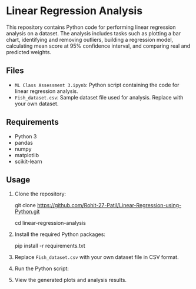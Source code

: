 # Linear Regression Analysis

This repository contains Python code for performing linear regression analysis on a dataset. 
The analysis includes tasks such as plotting a bar chart, identifying and removing outliers, building a regression model, 
calculating mean score at 95% confidence interval, and comparing real and predicted weights.

## Files

- `ML Class Assessment 3.ipynb`: Python script containing the code for linear regression analysis.
- `Fish_dataset.csv`: Sample dataset file used for analysis. Replace with your own dataset.

## Requirements

- Python 3
- pandas
- numpy
- matplotlib
- scikit-learn

## Usage

1. Clone the repository:

   git clone https://github.com/Rohit-27-Patil/Linear-Regression-using-Python.git

   cd linear-regression-analysis


2. Install the required Python packages:

    pip install -r requirements.txt


3. Replace `Fish_dataset.csv` with your own dataset file in CSV format.

4. Run the Python script:

5. View the generated plots and analysis results.
   




